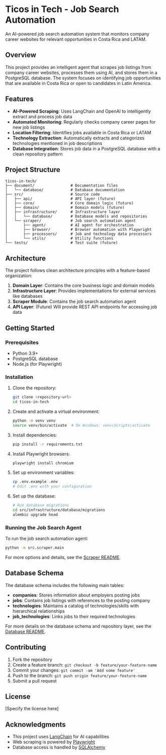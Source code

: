 # Ticos in Tech - Job Search Automation

An AI-powered job search automation system that monitors company career websites for relevant opportunities in Costa Rica and LATAM.

## Overview

This project provides an intelligent agent that scrapes job listings from company career websites, processes them using AI, and stores them in a PostgreSQL database. The system focuses on identifying job opportunities that are available in Costa Rica or open to candidates in Latin America.

## Features

- **AI-Powered Scraping**: Uses LangChain and OpenAI to intelligently extract and process job data
- **Automated Monitoring**: Regularly checks company career pages for new job listings
- **Location Filtering**: Identifies jobs available in Costa Rica or LATAM
- **Technology Extraction**: Automatically extracts and categorizes technologies mentioned in job descriptions
- **Database Integration**: Stores job data in a PostgreSQL database with a clean repository pattern

## Project Structure

```
ticos-in-tech/
├── document/                # Documentation files
│   └── database/            # Database documentation
├── src/                     # Source code
│   ├── api/                 # API layer (future)
│   ├── core/                # Core domain logic (future)
│   ├── domain/              # Domain models (future)
│   ├── infrastructure/      # Infrastructure layer
│   │   └── database/        # Database models and repositories
│   └── scraper/             # Job search automation agent
│       ├── agent/           # AI agent for orchestration
│       ├── browser/         # Browser automation with Playwright
│       ├── processors/      # Job and technology data processors
│       └── utils/           # Utility functions
└── tests/                   # Test suite (future)
```

## Architecture

The project follows clean architecture principles with a feature-based organization:

1. **Domain Layer**: Contains the core business logic and domain models
2. **Infrastructure Layer**: Provides implementations for external services like databases
3. **Scraper Module**: Contains the job search automation agent
4. **API Layer**: (Future) Will provide REST API endpoints for accessing job data

## Getting Started

### Prerequisites

- Python 3.9+
- PostgreSQL database
- Node.js (for Playwright)

### Installation

1. Clone the repository:
   ```bash
   git clone <repository-url>
   cd ticos-in-tech
   ```

2. Create and activate a virtual environment:
   ```bash
   python -m venv venv
   source venv/bin/activate  # On Windows: venv\Scripts\activate
   ```

3. Install dependencies:
   ```bash
   pip install -r requirements.txt
   ```

4. Install Playwright browsers:
   ```bash
   playwright install chromium
   ```

5. Set up environment variables:
   ```bash
   cp .env.example .env
   # Edit .env with your configuration
   ```

6. Set up the database:
   ```bash
   # Run database migrations
   cd src/infrastructure/database/migrations
   alembic upgrade head
   ```

### Running the Job Search Agent

To run the job search automation agent:

```bash
python -m src.scraper.main
```

For more options and details, see the [Scraper README](src/scraper/README.md).

## Database Schema

The database schema includes the following main tables:

- **companies**: Stores information about employers posting jobs
- **jobs**: Contains job listings with references to the posting company
- **technologies**: Maintains a catalog of technologies/skills with hierarchical relationships
- **job_technologies**: Links jobs to their required technologies

For more details on the database schema and repository layer, see the [Database README](src/infrastructure/database/README.md).

## Contributing

1. Fork the repository
2. Create a feature branch: `git checkout -b feature/your-feature-name`
3. Commit your changes: `git commit -am 'Add some feature'`
4. Push to the branch: `git push origin feature/your-feature-name`
5. Submit a pull request

## License

[Specify the license here]

## Acknowledgments

- This project uses [LangChain](https://github.com/hwchase17/langchain) for AI capabilities
- Web scraping is powered by [Playwright](https://playwright.dev/)
- Database access is handled by [SQLAlchemy](https://www.sqlalchemy.org/)
